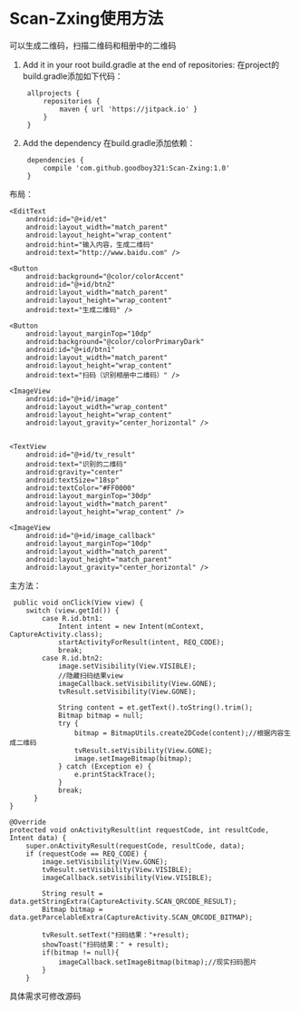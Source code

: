 
# Scan-Zxing使用方法
可以生成二维码，扫描二维码和相册中的二维码


1. Add it in your root build.gradle at the end of repositories:
在project的build.gradle添加如下代码：	

		allprojects {
			repositories {
				maven { url 'https://jitpack.io' }
			}
		}

2. Add the dependency
在build.gradle添加依赖：	

		dependencies {
			compile 'com.github.goodboy321:Scan-Zxing:1.0'
		}



布局：

<?xml version="1.0" encoding="utf-8"?>
<LinearLayout xmlns:android="http://schemas.android.com/apk/res/android"
    android:layout_width="match_parent"
    android:layout_height="match_parent"
    android:orientation="vertical">

    <EditText
        android:id="@+id/et"
        android:layout_width="match_parent"
        android:layout_height="wrap_content"
        android:hint="输入内容，生成二维码"
        android:text="http://www.baidu.com" />

    <Button
        android:background="@color/colorAccent"
        android:id="@+id/btn2"
        android:layout_width="match_parent"
        android:layout_height="wrap_content"
        android:text="生成二维码" />

    <Button
        android:layout_marginTop="10dp"
        android:background="@color/colorPrimaryDark"
        android:id="@+id/btn1"
        android:layout_width="match_parent"
        android:layout_height="wrap_content"
        android:text="扫码（识别相册中二维码）" />

    <ImageView
        android:id="@+id/image"
        android:layout_width="wrap_content"
        android:layout_height="wrap_content"
        android:layout_gravity="center_horizontal" />


    <TextView
        android:id="@+id/tv_result"
        android:text="识别的二维码"
        android:gravity="center"
        android:textSize="18sp"
        android:textColor="#FF0000"
        android:layout_marginTop="30dp"
        android:layout_width="match_parent"
        android:layout_height="wrap_content" />

    <ImageView
        android:id="@+id/image_callback"
        android:layout_marginTop="10dp"
        android:layout_width="match_parent"
        android:layout_height="match_parent"
        android:layout_gravity="center_horizontal" />
    
</LinearLayout>

主方法：

     public void onClick(View view) {
        switch (view.getId()) {
            case R.id.btn1:
                Intent intent = new Intent(mContext, CaptureActivity.class);
                startActivityForResult(intent, REQ_CODE);
                break;
            case R.id.btn2:
                image.setVisibility(View.VISIBLE);
                //隐藏扫码结果view
                imageCallback.setVisibility(View.GONE);
                tvResult.setVisibility(View.GONE);

                String content = et.getText().toString().trim();
                Bitmap bitmap = null;
                try {
                    bitmap = BitmapUtils.create2DCode(content);//根据内容生成二维码
                    tvResult.setVisibility(View.GONE);
                    image.setImageBitmap(bitmap);
                } catch (Exception e) {
                    e.printStackTrace();
                }
                break;
          }
    }
                
    @Override
    protected void onActivityResult(int requestCode, int resultCode, Intent data) {
        super.onActivityResult(requestCode, resultCode, data);
        if (requestCode == REQ_CODE) {
            image.setVisibility(View.GONE);
            tvResult.setVisibility(View.VISIBLE);
            imageCallback.setVisibility(View.VISIBLE);

            String result = data.getStringExtra(CaptureActivity.SCAN_QRCODE_RESULT);
            Bitmap bitmap = data.getParcelableExtra(CaptureActivity.SCAN_QRCODE_BITMAP);

            tvResult.setText("扫码结果："+result);
            showToast("扫码结果：" + result);
            if(bitmap != null){
                imageCallback.setImageBitmap(bitmap);//现实扫码图片
            }
        }


具体需求可修改源码
